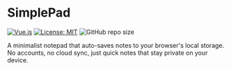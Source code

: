 # SimplePad

[![Vue.js](https://img.shields.io/badge/vue.js-3.x-brightgreen.svg)](https://vuejs.org/)
[![License: MIT](https://img.shields.io/badge/License-MIT-yellow.svg)](https://opensource.org/licenses/MIT)
![GitHub repo size](https://img.shields.io/github/repo-size/patriarxis/simplepad)

A minimalist notepad that auto-saves notes to your browser's local storage. No accounts, no cloud sync, just quick notes that stay private on your device.
